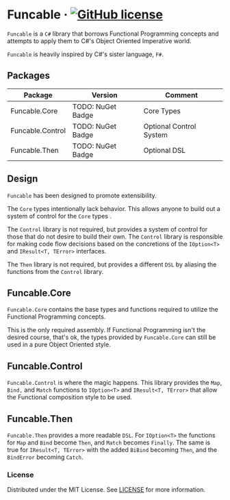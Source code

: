 # Funcable &middot; [![GitHub license](https://img.shields.io/badge/license-MIT-blue.svg)](./LICENSE)

`Funcable` is a `C#` library that borrows Functional Programming concepts and attempts to apply them to
C#'s Object Oriented Imperative world.

`Funcable` is heavily inspired by C#'s sister language, `F#`.

## Packages

| Package | Version | Comment |
| --- | --- | --- |
| Funcable.Core | TODO: NuGet Badge | Core Types |
| Funcable.Control | TODO: NuGet Badge | Optional Control System |
| Funcable.Then | TODO: NuGet Badge | Optional DSL |

## Design

`Funcable` has been designed to promote extensibility.

The `Core` types intentionally lack behavior. This allows anyone to build out a system of control for the `Core` types .

The `Control` library is not required, but provides a system of control for those that do not desire to build their own. The `Control` library is responsible for making code flow decisions based on the concretions of the `IOption<T>` and `IResult<T, TError>` interfaces.

The `Then` library is not required, but provides a different `DSL` by aliasing the functions from the `Control` library.

## Funcable.Core

`Funcable.Core` contains the base types and functions required to utilize the Functional Programming concepts.

This is the only required assembly. If Functional Programming isn't the desired course, that's ok, the types provided by `Funcable.Core` can still be used in a pure Object Oriented style.

## Funcable.Control

`Funcable.Control` is where the magic happens. This library provides the `Map`, `Bind,` and `Match` functions to `IOption<T>` and `IResult<T, TError>` that allow the Functional composition style to be used.

## Funcable.Then

`Funcable.Then` provides a more readable `DSL`. For `IOption<T>` the functions for `Map` and `Bind` become `Then`, and `Match` becomes `Finally`.  The same is true for `IResult<T, TError>` with the added `BiBind` becoming `Then`, and the `BindError` becoming `Catch`.

### License

Distributed under the MIT License. See [LICENSE](./LICENSE) for more information.
